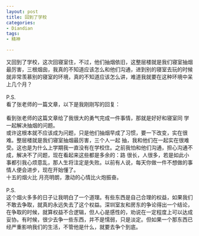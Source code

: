 ```yaml
---
layout: post
title: 回到了学校
categories:
- Diandian
tags:
- 精神

---
```

又回到了学校，这次回寝室住，不过，他们抽烟依旧，这整层楼就是我们寝室抽烟最厉害，三根烟囱，我真的不知道应该怎么和他们沟通，进到别的寝室去玩的时候就非常羡慕别的寝室的环境，真的不知道应该怎么讲，难道我就要在这种环境中呆上几个月？
<br />
<br />P.S.
<br />看了张老师的一篇文章，以下是我刚刚写的回复：
<br />
<br />看到张老师的这篇文章给了我很大的勇气完成一件事情，那就是好好和寝室同 学一起解决抽烟的问题。
<br />或许这根本就不应该成为问题，只是他们抽烟早成了习惯，要一下改变，实在很难。整层楼就是我们寝室抽烟最厉害，三个人一起 抽，我和他们在一起实在很难受。这也是为什么上学期我一直没有在学校住。之前我怕和他们沟通，担心沟通不成，解决不了问题，现在看起来这些都是多余的：路 很长，人很多，若是如此小事都引我心烦意乱，那人生将注定是失败。以前有人说，每天你做一件不想做的事情人便会进步，现在开始懂了。
<br />十五的烟火比 月亮明朗，激动的心情比火炮振奋。
<br />
<br />P.S.
<br />这个烟火多多的日子让我明白了一个道理。有些东西是自己合理的权益，如果我们不敢去争取，就真的永远失去了这个权益。深圳室友和房东的争论得出一个结论，在争取的时候，就算权益不合逻辑，但人心是感性的，劝说在一定程度上可以达成妥协。有时候，很少去争一些东西，并不是懦弱，只是淡定。但如果一个那东西已经严重影响我们的生活，不管他是什么，就要去争个到底。
<br />